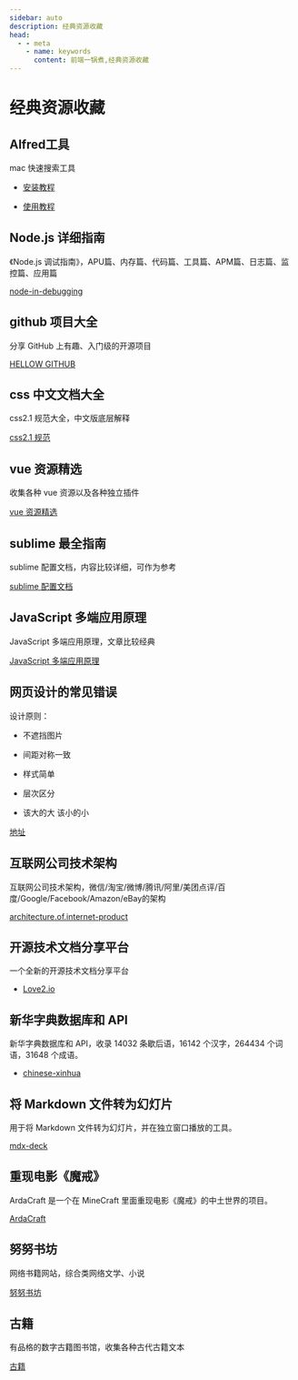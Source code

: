```yaml
---
sidebar: auto
description: 经典资源收藏
head:
  - - meta
    - name: keywords
      content: 前端一锅煮,经典资源收藏
---
```


# 经典资源收藏

## Alfred工具

mac 快速搜索工具

- [安装教程](https://www.jianshu.com/p/5b3f98b1f7b6)

- [使用教程](https://sspai.com/post/44624)


## Node.js 详细指南

《Node.js 调试指南》，APU篇、内存篇、代码篇、工具篇、APM篇、日志篇、监控篇、应用篇

[node-in-debugging](https://github.com/nswbmw/node-in-debugging)


## github 项目大全

分享 GitHub 上有趣、入门级的开源项目

[HELLOW GITHUB](https://hellogithub.com)


## css 中文文档大全

css2.1 规范大全，中文版底层解释

[css2.1 规范](https://www.w3.org/html/ig/zh/wiki/CSS2#.E5.85.B3.E4.BA.8E_CSS2.1_.E8.A7.84.E8.8C.83)


## vue 资源精选

收集各种 vue 资源以及各种独立插件

[vue 资源精选](http://vue.awesometiny.com)


## sublime 最全指南

sublime 配置文档，内容比较详细，可作为参考

[sublime 配置文档](https://www.jeffjade.com/2015/12/15/2015-04-17-toss-sublime-text)


## JavaScript 多端应用原理

JavaScript 多端应用原理，文章比较经典

[JavaScript 多端应用原理](https://mp.weixin.qq.com/s/6OGNTGEn3ER2w_4xgFuUwQ)


## 网页设计的常见错误

设计原则：

- 不遮挡图片

- 间距对称一致

- 样式简单

- 层次区分

- 该大的大 该小的小

[地址](http://blog-en.tilda.cc/articles-website-design-mistakes)


## 互联网公司技术架构

互联网公司技术架构，微信/淘宝/微博/腾讯/阿里/美团点评/百度/Google/Facebook/Amazon/eBay的架构

[architecture.of.internet-product](https://github.com/davideuler/architecture.of.internet-product)


## 开源技术文档分享平台

一个全新的开源技术文档分享平台

- [Love2.io](https://love2.io)


## 新华字典数据库和 API

新华字典数据库和 API，收录 14032 条歇后语，16142 个汉字，264434 个词语，31648 个成语。

- [chinese-xinhua](https://github.com/pwxcoo/chinese-xinhua)


## 将 Markdown 文件转为幻灯片

用于将 Markdown 文件转为幻灯片，并在独立窗口播放的工具。

[mdx-deck](https://github.com/jxnblk/mdx-deck)


## 重现电影《魔戒》

ArdaCraft 是一个在 MineCraft 里面重现电影《魔戒》的中土世界的项目。

[ArdaCraft](https://ardacraft.me)


## 努努书坊

网络书籍网站，综合类网络文学、小说

[努努书坊](http://www.kanunu8.com/)


## 古籍

有品格的数字古籍图书馆，收集各种古代古籍文本

[古籍](https://shuge.org/ebook/ba-duan-jin-ce)





